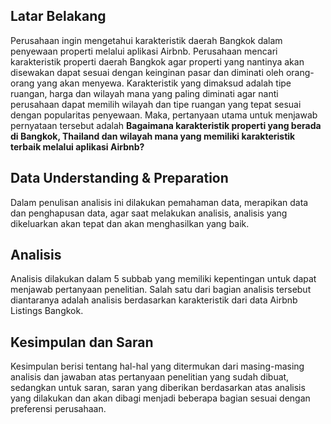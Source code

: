 ## Latar Belakang
Perusahaan ingin mengetahui karakteristik daerah Bangkok dalam penyewaan properti melalui aplikasi Airbnb. Perusahaan mencari karakteristik properti daerah Bangkok agar properti yang nantinya akan disewakan dapat sesuai dengan keinginan pasar dan diminati oleh orang-orang yang akan menyewa. Karakteristik yang dimaksud adalah tipe ruangan, harga dan wilayah mana yang paling diminati agar nanti perusahaan dapat memilih wilayah dan tipe ruangan yang tepat sesuai dengan popularitas penyewaan.
Maka, pertanyaan utama untuk menjawab pernyataan tersebut adalah
**Bagaimana karakteristik properti yang berada di Bangkok, Thailand dan wilayah mana yang memiliki karakteristik terbaik melalui aplikasi Airbnb?**

## Data Understanding & Preparation
Dalam penulisan analisis ini dilakukan pemahaman data, merapikan data dan penghapusan data, agar saat melakukan analisis, analisis yang dikeluarkan akan tepat dan akan menghasilkan yang baik.

## Analisis
Analisis dilakukan dalam 5 subbab yang memiliki kepentingan untuk dapat menjawab pertanyaan penelitian. Salah satu dari bagian analisis tersebut diantaranya adalah analisis berdasarkan karakteristik dari data Airbnb Listings Bangkok. 

## Kesimpulan dan Saran
Kesimpulan berisi tentang hal-hal yang ditermukan dari masing-masing analisis dan jawaban atas pertanyaan penelitian yang sudah dibuat, sedangkan untuk saran, saran yang diberikan berdasarkan atas analisis yang dilakukan dan akan dibagi menjadi beberapa bagian sesuai dengan preferensi perusahaan.
  
